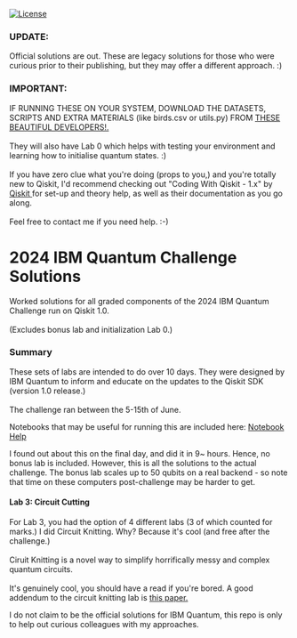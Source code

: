 [![License](https://img.shields.io/github/license/qiskit-community/ibm-quantum-challenge-2024.svg)](https://opensource.org/licenses/Apache-2.0)

### UPDATE:
Official solutions are out. These are legacy solutions for those who were curious prior to their publishing, but they may offer a different approach. :)

### IMPORTANT: 
IF RUNNING THESE ON YOUR SYSTEM, DOWNLOAD THE DATASETS, SCRIPTS AND EXTRA MATERIALS (like birds.csv or utils.py) FROM <a href="https://github.com/qiskit-community/ibm-quantum-challenge-2024/tree/main">THESE BEAUTIFUL DEVELOPERS!.</a> <br> <br> They will also have Lab 0 which helps with testing your environment and learning how to initialise quantum states. :) <br> <br>
If you have zero clue what you're doing (props to you,) and you're totally new to Qiskit, I'd recommend checking out "Coding With Qiskit - 1.x" by  <a href="https://www.youtube.com/playlist?list=PLOFEBzvs-VvrgHZt3exM_NNiNKtZlHvZi"> Qiskit </a> for set-up and theory help, as well as their documentation as you go along.  <br> <br> Feel free to contact me if you need help. :-)

# 2024 IBM Quantum Challenge Solutions
Worked solutions for all graded components of the 2024 IBM Quantum Challenge run on Qiskit 1.0. <br> <br> (Excludes bonus lab and initialization Lab 0.) 

### Summary
These sets of labs are intended to do over 10 days. They were designed by IBM Quantum to inform and educate on the updates to the Qiskit SDK (version 1.0 release.) <br> <br>
The challenge ran between the 5-15th of June.

Notebooks that may be useful for running this are included here:  <a href="https://github.com/qiskit-community/ibm-quantum-challenge-2024">Notebook Help</a>

I found out about this on the final day, and did it in 9~ hours. Hence, no bonus lab is included. However, this is all the solutions to the actual challenge. The bonus lab scales up to 50 qubits on a real backend - so note that time on these computers post-challenge may be harder to get.

#### Lab 3: Circuit Cutting
For Lab 3, you had the option of 4 different labs (3 of which counted for marks.) I did Circuit Knitting. Why? Because it's cool (and free after the challenge.) <br> <br> Ciruit Knitting is a novel way to simplify horrifically messy and complex quantum circuits. <br> <br>
It's genuinely cool, you should have a read if you're bored. A good addendum to the circuit knitting lab is <a href="https://arxiv.org/pdf/2205.00016">this paper.</a>

I do not claim to be the official solutions for IBM Quantum, this repo is only to help out curious colleagues with my approaches. 


